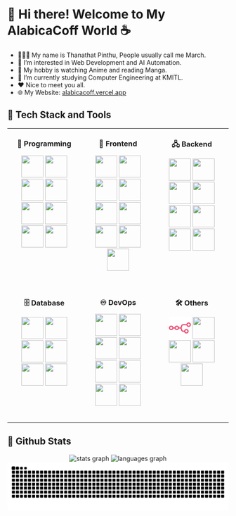 # 👋 Hi there! Welcome to My AlabicaCoff World ☕

- 🙋🏻‍♂️ My name is Thanathat Pinthu, People usually call me March.
- 👀 I’m interested in Web Development and AI Automation.
- 🧸 My hobby is watching Anime and reading Manga.
- 🌱 I’m currently studying Computer Engineering at KMITL.
- ❤️ Nice to meet you all.
- 🌐 My Website: [alabicacoff.vercel.app](https://alabicacoff.vercel.app/)

## 🚀 Tech Stack and Tools
<table align="center">
  <tr>
    <td valign="top" align="center" width="33%">
      <h3>🔢 Programming</h3>
      <p>
        <img src="https://cdn.jsdelivr.net/gh/devicons/devicon@latest/icons/c/c-original.svg" width="50" height="50"/>
        <img src="https://cdn.jsdelivr.net/gh/devicons/devicon/icons/cplusplus/cplusplus-original.svg" width="50" height="50"/>
        <img src="https://cdn.jsdelivr.net/gh/devicons/devicon/icons/csharp/csharp-original.svg" width="50" height="50"/>
        <img src="https://cdn.jsdelivr.net/gh/devicons/devicon/icons/embeddedc/embeddedc-original.svg" width="50" height="50"/>
        <img src="https://cdn.jsdelivr.net/gh/devicons/devicon/icons/python/python-original.svg" width="50" height="50"/>
        <img src="https://cdn.jsdelivr.net/gh/devicons/devicon/icons/javascript/javascript-original.svg" width="50" height="50"/>
        <img src="https://cdn.jsdelivr.net/gh/devicons/devicon/icons/typescript/typescript-original.svg" width="50" height="50"/>
        <img src="https://cdn.jsdelivr.net/gh/devicons/devicon@latest/icons/go/go-original.svg" width="50" height="50"/>
      </p>
      <br/>
    </td>
    <td valign="top" align="center" width="33%">
      <h3>🎨 Frontend</h3>
      <p>
        <img src="https://cdn.jsdelivr.net/gh/devicons/devicon/icons/html5/html5-original.svg" width="50" height="50"/>
        <img src="https://cdn.jsdelivr.net/gh/devicons/devicon/icons/css3/css3-original.svg" width="50" height="50"/>
        <img src="https://cdn.jsdelivr.net/gh/devicons/devicon@latest/icons/sass/sass-original.svg" width="50" height="50"/>
        <img src="https://img.icons8.com/?size=100&id=Pxe6MGswB8pX&format=png&color=000000" width="50" height="50"/>
        <img src="https://cdn.jsdelivr.net/gh/devicons/devicon@latest/icons/nextjs/nextjs-original.svg" width="50" height="50"/>
        <img src="https://cdn.jsdelivr.net/gh/devicons/devicon/icons/react/react-original-wordmark.svg" width="50" height="50"/>
        <img src="https://cdn.jsdelivr.net/gh/devicons/devicon@latest/icons/angularjs/angularjs-original.svg" width="50" height="50"/>
        <img src="https://cdn.jsdelivr.net/gh/devicons/devicon@latest/icons/bootstrap/bootstrap-original.svg" width="50" height="50"/>
        <img src="https://cdn.jsdelivr.net/gh/devicons/devicon/icons/tailwindcss/tailwindcss-original.svg" width="50" height="50"/>
      </p>
      <br/>
    </td>
    <td valign="top" align="center" width="33%">
      <h3>🖧 Backend</h3>
      <p>
        <img src="https://cdn.jsdelivr.net/gh/devicons/devicon/icons/nodejs/nodejs-plain-wordmark.svg" width="50" height="50"/>
        <img src="https://cdn.jsdelivr.net/gh/devicons/devicon/icons/express/express-original.svg" width="50" height="50"/>
        <img src="https://cdn.jsdelivr.net/gh/devicons/devicon/icons/fastapi/fastapi-plain.svg" width="50" height="50"/>
        <img src="https://cdn.jsdelivr.net/gh/devicons/devicon/icons/dotnetcore/dotnetcore-original.svg" width="50" height="50"/>
        <img src="https://cdn.jsdelivr.net/gh/devicons/devicon@latest/icons/mongoose/mongoose-original-wordmark.svg" width="50" height="50"/>
        <img src="https://cdn.jsdelivr.net/gh/devicons/devicon@latest/icons/hoppscotch/hoppscotch-plain.svg" width="50" height="50"/>
        <img src="https://cdn.jsdelivr.net/gh/devicons/devicon/icons/postman/postman-original.svg" width="50" height="50"/>
        <img src="https://cdn.jsdelivr.net/gh/devicons/devicon/icons/swagger/swagger-original.svg" width="50" height="50"/>
      </p>
      <br/>
    </td>
  </tr>
  <tr>
    <td valign="top" align="center" width="33%">
      <h3>🗄️ Database</h3>
      <p>
        <img src="https://cdn.jsdelivr.net/gh/devicons/devicon@latest/icons/microsoftsqlserver/microsoftsqlserver-original-wordmark.svg" width="50" height="50"/>
        <img src="https://cdn.jsdelivr.net/gh/devicons/devicon/icons/mysql/mysql-original-wordmark.svg" width="50" height="50"/>
        <img src="https://cdn.jsdelivr.net/gh/devicons/devicon@latest/icons/postgresql/postgresql-original-wordmark.svg" width="50" height="50"/>
        <img src="https://cdn.jsdelivr.net/gh/devicons/devicon@latest/icons/mongodb/mongodb-original-wordmark.svg" width="50" height="50"/>
        <img src="https://cdn.jsdelivr.net/gh/devicons/devicon@latest/icons/redis/redis-original.svg" width="50" height="50"/>
        <img src="https://cdn.jsdelivr.net/gh/devicons/devicon@latest/icons/dbeaver/dbeaver-original.svg" width="50" height="50"/>
      </p>
      <br/>
    </td>
    <td valign="top" align="center" width="33%">
      <h3>♾️ DevOps</h3>
      <p>
        <img src="https://cdn.jsdelivr.net/gh/devicons/devicon/icons/git/git-original.svg" width="50" height="50"/>
        <img src="https://cdn.jsdelivr.net/gh/devicons/devicon@latest/icons/githubactions/githubactions-original.svg" width="50" height="50"/>
        <img src="https://cdn.jsdelivr.net/gh/devicons/devicon@latest/icons/linux/linux-original.svg" width="50" height="50"/>
        <img src="https://cdn.jsdelivr.net/gh/devicons/devicon@latest/icons/docker/docker-plain-wordmark.svg" width="50" height="50"/>
        <img src="https://cdn.jsdelivr.net/gh/devicons/devicon@latest/icons/kubernetes/kubernetes-original.svg" width="50" height="50"/>
        <img src="https://cdn.jsdelivr.net/gh/devicons/devicon@latest/icons/putty/putty-original.svg" width="50" height="50"/>
        <img src="https://cdn.jsdelivr.net/gh/devicons/devicon@latest/icons/googlecloud/googlecloud-original.svg" width="50" height="50"/>
        <img src="https://cdn.jsdelivr.net/gh/devicons/devicon@latest/icons/vercel/vercel-original.svg" width="50" height="50"/>
      </p>
      <br/>
    </td>
    <td valign="top" align="center" width="33%">
      <h3>🛠️ Others</h3>
      <p>
        <img src="https://raw.githubusercontent.com/lobehub/lobe-icons/refs/heads/master/packages/static-png/light/n8n-color.png" width="50" height="50"/>
        <img src="https://cdn.jsdelivr.net/gh/devicons/devicon@latest/icons/figma/figma-original.svg" width="50" height="50"/>
        <img src="https://cdn.jsdelivr.net/gh/devicons/devicon@latest/icons/jira/jira-original.svg" width="50" height="50"/>
        <img src="https://brandslogos.com/wp-content/uploads/images/arduino-logo-vector-1.svg" width="50" height="50"/>
        <img src="https://dl.flathub.org/repo/appstream/x86_64/icons/128x128/com.st.STM32CubeIDE.png" width="50" height="50"/>
      </p>
      <br/>
    </td>
  </tr>
</table>

## 📶 Github Stats
<div align="center">
  <img src="https://github-readme-stats.vercel.app/api?&count_private=true&disable_animations=false&theme=dracula&locale=en&hide_border=false&username=AlabicaCoff" height="150" alt="stats graph"/>
  <img src="https://github-readme-stats.vercel.app/api/top-langs?locale=en&hide_title=false&count_private=true&layout=compact&card_width=320&langs_count=5&theme=dracula&exclude_repo=stm32f7-GuitarEffectsPedal,ESP8266__door_lock,Introduction-to-Computer-Engineering,TetrisFPGA&hide_border=false&username=AlabicaCoff" height="150" alt="languages graph"/>
  <img src="https://github.com/AlabicaCoff/AlabicaCoff/blob/output/github-contribution-grid-snake.svg"/>
</div>

<!---
AlabicaCoff/AlabicaCoff is a ✨ special ✨ repository because its `README.md` (this file) appears on your GitHub profile.
You can click the Preview link to take a look at your changes.
--->
